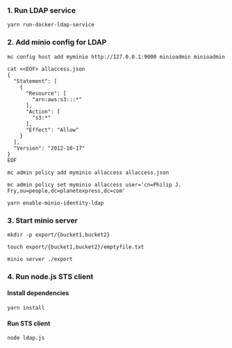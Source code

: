 ### 1. Run LDAP service
`yarn run-docker-ldap-service`

### 2. Add minio config for LDAP
`mc config host add myminio http://127.0.0.1:9000 minioadmin minioadmin`

```
cat <<EOF> allaccess.json
{
  "Statement": [
    {
      "Resource": [
        "arn:aws:s3:::*"
      ],
      "Action": [
        "s3:*"
      ],
      "Effect": "Allow"
    }
  ],
  "Version": "2012-10-17"
}
EOF
```

`mc admin policy add myminio allaccess allaccess.json`

`mc admin policy set myminio allaccess user='cn=Philip J. Fry,ou=people,dc=planetexpress,dc=com'`

`yarn enable-minio-identity-ldap`

### 3. Start minio server

`mkdir -p export/{bucket1,bucket2}`

`touch export/{bucket1,bucket2}/emptyfile.txt`

`minio server ./export`

### 4. Run node.js STS client
#### Install dependencies
`yarn install`

#### Run STS client
`node ldap.js`
